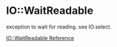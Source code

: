# IO::WaitReadable

exception to wait for reading. see IO.select.


[IO::WaitReadable Reference](https://ruby-doc.org/core-2.6/IO/WaitReadable.html)